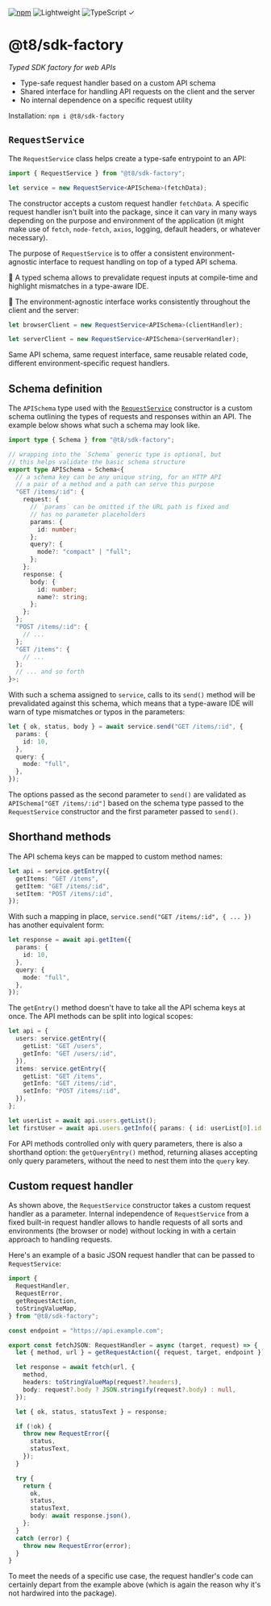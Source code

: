 [![npm](https://flat.badgen.net/npm/v/@t8/sdk-factory?labelColor=345&color=46e)](https://www.npmjs.com/package/@t8/sdk-factory) ![Lightweight](https://flat.badgen.net/bundlephobia/minzip/@t8/sdk-factory/?label=minzip&labelColor=345&color=46e) ![TypeScript ✓](https://flat.badgen.net/badge/TypeScript/✓?labelColor=345&color=345)

# @t8/sdk-factory

*Typed SDK factory for web APIs*

- Type-safe request handler based on a custom API schema
- Shared interface for handling API requests on the client and the server
- No internal dependence on a specific request utility

Installation: `npm i @t8/sdk-factory`

## `RequestService`

The `RequestService` class helps create a type-safe entrypoint to an API:

```ts
import { RequestService } from "@t8/sdk-factory";

let service = new RequestService<APISchema>(fetchData);
```

The constructor accepts a custom request handler `fetchData`. A specific request handler isn't built into the package, since it can vary in many ways depending on the purpose and environment of the application (it might make use of `fetch`, `node-fetch`, `axios`, logging, default headers, or whatever necessary).

The purpose of `RequestService` is to offer a consistent environment-agnostic interface to request handling on top of a typed API schema.

🔹 A typed schema allows to prevalidate request inputs at compile-time and highlight mismatches in a type-aware IDE.

🔹 The environment-agnostic interface works consistently throughout the client and the server:

```ts
let browserClient = new RequestService<APISchema>(clientHandler);
```

```ts
let serverClient = new RequestService<APISchema>(serverHandler);
```

Same API schema, same request interface, same reusable related code, different environment-specific request handlers.

## Schema definition

The `APISchema` type used with the [`RequestService`](#requestservice) constructor is a custom schema outlining the types of requests and responses within an API. The example below shows what such a schema may look like.

```ts
import type { Schema } from "@t8/sdk-factory";

// wrapping into the `Schema` generic type is optional, but
// this helps validate the basic schema structure
export type APISchema = Schema<{
  // a schema key can be any unique string, for an HTTP API
  // a pair of a method and a path can serve this purpose
  "GET /items/:id": {
    request: {
      // `params` can be omitted if the URL path is fixed and
      // has no parameter placeholders
      params: {
        id: number;
      };
      query?: {
        mode?: "compact" | "full";
      };
    };
    response: {
      body: {
        id: number;
        name?: string;
      };
    };
  };
  "POST /items/:id": {
    // ...
  };
  "GET /items": {
    // ...
  };
  // ... and so forth
}>;
```

With such a schema assigned to `service`, calls to its `send()` method will be prevalidated against this schema, which means that a type-aware IDE will warn of type mismatches or typos in the parameters:

```ts
let { ok, status, body } = await service.send("GET /items/:id", {
  params: {
    id: 10,
  },
  query: {
    mode: "full",
  },
});
```

The options passed as the second parameter to `send()` are validated as `APISchema["GET /items/:id"]` based on the schema type passed to the `RequestService` constructor and the first parameter passed to `send()`.

## Shorthand methods

The API schema keys can be mapped to custom method names:

```ts
let api = service.getEntry({
  getItems: "GET /items",
  getItem: "GET /items/:id",
  setItem: "POST /items/:id",
});
```

With such a mapping in place, `service.send("GET /items/:id", { ... })` has another equivalent form:

```ts
let response = await api.getItem({
  params: {
    id: 10,
  },
  query: {
    mode: "full",
  },
});
```

The `getEntry()` method doesn't have to take all the API schema keys at once. The API methods can be split into logical scopes:

```ts
let api = {
  users: service.getEntry({
    getList: "GET /users",
    getInfo: "GET /users/:id",
  }),
  items: service.getEntry({
    getList: "GET /items",
    getInfo: "GET /items/:id",
    setInfo: "POST /items/:id",
  }),
};

let userList = await api.users.getList();
let firstUser = await api.users.getInfo({ params: { id: userList[0].id } });
```

For API methods controlled only with query parameters, there is also a shorthand option: the `getQueryEntry()` method, returning aliases accepting only query parameters, without the need to nest them into the `query` key.

## Custom request handler

As shown above, the `RequestService` constructor takes a custom request handler as a parameter. Internal independence of `RequestService` from a fixed built-in request handler allows to handle requests of all sorts and environments (the browser or node) without locking in with a certain approach to handling requests.

Here's an example of a basic JSON request handler that can be passed to `RequestService`:

```ts
import {
  RequestHandler,
  RequestError,
  getRequestAction,
  toStringValueMap,
} from "@t8/sdk-factory";

const endpoint = "https://api.example.com";

export const fetchJSON: RequestHandler = async (target, request) => {
  let { method, url } = getRequestAction({ request, target, endpoint });

  let response = await fetch(url, {
    method,
    headers: toStringValueMap(request?.headers),
    body: request?.body ? JSON.stringify(request?.body) : null,
  });

  let { ok, status, statusText } = response;

  if (!ok) {
    throw new RequestError({
      status,
      statusText,
    });
  }

  try {
    return {
      ok,
      status,
      statusText,
      body: await response.json(),
    };
  }
  catch (error) {
    throw new RequestError(error);
  }
}
```

To meet the needs of a specific use case, the request handler's code can certainly depart from the example above (which is again the reason why it's not hardwired into the package).

